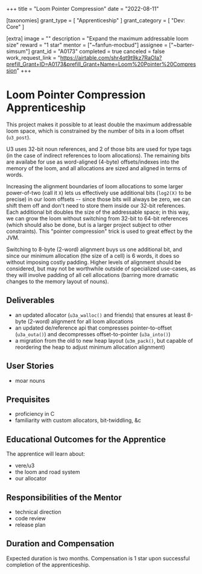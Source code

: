 +++
title = "Loom Pointer Compression" 
date = "2022-08-11"

[taxonomies]
grant_type = [ "Apprenticeship" ]
grant_category = [ "Dev: Core" ]

[extra]
image = ""
description = "Expand the maximum addressable loom size"
reward = "1 star"
mentor = ["~fanfun-mocbud"]
assignee = ["~barter-simsum"]
grant_id = "A0173"
completed = true
canceled = false
work_request_link = "https://airtable.com/shr4qt9t9kz7RaOIa?prefill_Grant+ID=A0173&prefill_Grant+Name=Loom%20Pointer%20Compression"
+++

# Loom Pointer Compression Apprenticeship

This project makes it possible to at least double the maximum addressable loom space, which is constrained by the number of bits in a loom offset (`u3_post`).

U3 uses 32-bit noun references, and 2 of those bits are used for type tags (in the case of indirect references to loom allocations). The remaining bits are availabe for use as word-aligned (4-byte) offsets/indexes into the memory of the loom, and all allocations are sized and aligned in terms of words.

Increasing the alignment boundaries of loom allocations to some larger power-of-two (call it `X`) lets us effectively use additional bits (`log2(X)` to be precise) in our loom offsets -- since those bits will always be zero, we can shift them off and don't need to store them inside our 32-bit references. Each additional bit doubles the size of the addressable space; in this way, we can grow the loom without switching from 32-bit to 64-bit references (which should also be done, but is a larger project subject to other constraints). This "pointer compression" trick is used to great effect by the JVM.

Switching to 8-byte (2-word) alignment buys us one additional bit, and since our minimum allocation (the size of a cell) is 6 words, it does so without imposing costly padding. Higher levels of alignment should be considered, but may not be worthwhile outside of specialized use-cases, as they will involve padding of all cell allocations (barring more dramatic changes to the memory layout of nouns).

## Deliverables

- an updated allocator (`u3a_walloc()` and friends) that ensures at least 8-byte (2-word) alignment for all loom allocations
- an updated de/reference api that compresses pointer-to-offset (`u3a_outa()`) and decompresses offset-to-pointer (`u3a_into()`)
- a migration from the old to new heap layout (`u3m_pack()`, but capable of reordering the heap to adjust minimum allocation alignment)

## User Stories

- moar nouns

## Prequisites

- proficiency in C
- familiarity with custom allocators, bit-twiddling, &c

## Educational Outcomes for the Apprentice

The apprentice will learn about:

- vere/u3
- the loom and road system
- our allocator

## Responsibilities of the Mentor

- technical direction
- code review
- release plan

## Duration and Compensation

Expected duration is two months. Compensation is 1 star upon successful completion of the apprenticeship.
